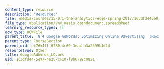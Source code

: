 ```yaml
---
content_type: resource
description: 'Resource:'
file: /media/courses/15-071-the-analytics-edge-spring-2017/163dfd445e974a25ca10f8b6782c0821_GoogleAdWords_LO.ods
file_type: application/vnd.oasis.opendocument.spreadsheet
learning_resource_types: []
ocw_type: OCWFile
parent_title: '8.4 Google AdWords: Optimizing Online Advertising  (Recitation)'
parent_type: CourseSection
parent_uid: ec76b4ff-6780-4c69-3ea4-a3a2695b4d2d
resourcetype: Other
title: GoogleAdWords_LO.ods
uid: 163dfd44-5e97-4a25-ca10-f8b6782c0821
---
```

